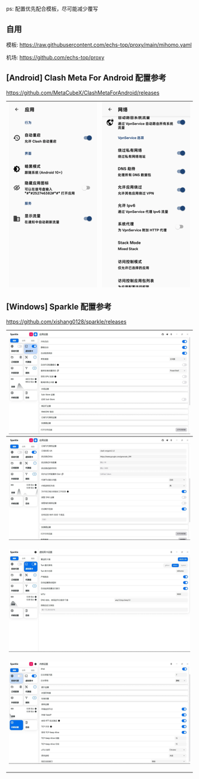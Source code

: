 ps: 配置优先配合模板，尽可能减少覆写

## 自用

模板: https://raw.githubusercontent.com/echs-top/proxy/main/mihomo.yaml

机场: https://github.com/echs-top/proxy

## [Android] Clash Meta For Android 配置参考

https://github.com/MetaCubeX/ClashMetaForAndroid/releases

| ![](./img/cmfa_01.webp) | ![](./img/cmfa_02.webp) |
| ----------- | ----------- |

## [Windows] Sparkle 配置参考

https://github.com/xishang0128/sparkle/releases

| ![](./img/sparkle_01.webp) |
| ----------- |
| ![](./img/sparkle_02.webp) |
| ![](./img/sparkle_03.webp) |
| ![](./img/sparkle_04.webp) |
